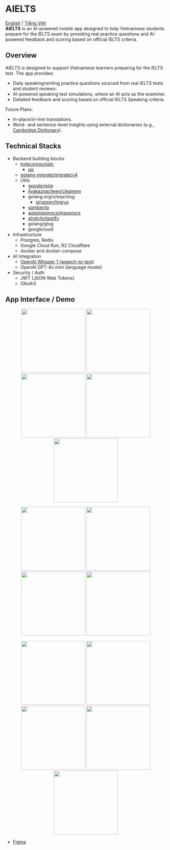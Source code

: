 # AIELTS
[English](./README.md) | [Tiếng Việt](./README.vi.md)  
**AIELTS** is an AI-powered mobile app designed to help Vietnamese students prepare for the IELTS exam by providing real practice questions and AI-powered feedback and scoring based on official IELTS criteria.  

## Overview
AIELTS is designed to support Vietnamese learners preparing for the IELTS test. The app provides:
- Daily speaking/writing practice questions sourced from real IELTS tests and student reviews.
- AI-powered speaking test simulations, where an AI acts as the examiner.
- Detailed feedback and scoring based on official IELTS Speaking criteria.
  
Future Plans:
- In-place/in-line translations.
- Word- and sentence-level insights using external dictionaries (e.g., [Cambridge Dictionary](https://dictionary.cambridge.org/)).

## Technical Stacks
- Backend building blocks
  - [kyleconroy/sqlc](https://github.com/kyleconroy/sqlc)
    - [pq](github.com/lib/pq)
  - [golang-migrate/migrate/v4](https://github.com/golang-migrate/migrate)
  - Utils
    - [google/wire](github.com/google/wire)
    - [ilyakaznacheev/cleanenv](https://github.com/ilyakaznacheev/cleanenv)
    - golang.org/x/exp/slog
      - [sirupsen/logrus](https://github.com/sirupsen/logrus)
    - [samber/lo](https://github.com/samber/lo)
    - [automaxprocs/maxprocs](go.uber.org/automaxprocs/maxprocs)
    - [stretchr/testify](github.com/stretchr/testify)
    - golang/glog
    - google/uuid
- Infrastructure
  - Postgres, Redis
  - Google Cloud Run, R2 Cloudflare
  - docker and docker-compose
- AI Integration
  - [OpenAI Whisper 1 (speech-to-text)](https://platform.openai.com/docs/models/whisper-1)
  - OpenAI GPT-4o mini (language model)
- Security / Auth
  - JWT (JSON Web Tokens)
  - OAuth2

## App Interface / Demo
<p align="center">
  <img src="docs/1.png" width="200">
  <img src="docs/2.png" width="200">
  <img src="docs/3.png" width="200">
  <img src="docs/4.png" width="200">
  <img src="docs/5.png" width="200">
</p>
<p align="center">
  <img src="docs/6.png" width="200">
  <img src="docs/7.png" width="200">
  <img src="docs/8.png" width="200">
  <img src="docs/9.png" width="200">
</p>
<p align="center">
  <img src="docs/10.png" width="200">
  <img src="docs/11.png" width="200">
  <img src="docs/12.png" width="200">
  <img src="docs/13.png" width="200">
  <img src="docs/14.png" width="200">
</p>

- [Figma](https://www.figma.com/proto/vPHyKs5zoKH0oUOJU4g5m6/Untitled?node-id=8-6&p=f&t=5Kwt2wjg0Qjcz6rK-1&scaling=scale-down&content-scaling=fixed&page-id=1%3A30&starting-point-node-id=8%3A24)
  
